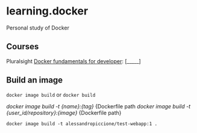 # learning.docker
Personal study of Docker


## Courses

Pluralsight [Docker fundamentals for developer](https://app.pluralsight.com/paths/skill/docker-fundamentals-for-developers): [_____]


## Build an image

``docker image build`` or ``docker build``

_docker image build -t {name}:{tag}_ {Dockerfile path
_docker image build -t {user_id/repository}:{image}_ {Dockerfile path}

``docker image build -t alessandropiccione/test-webapp:1 .``